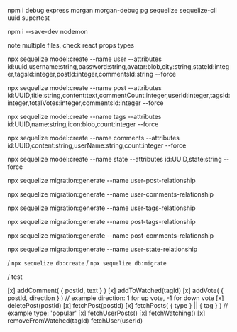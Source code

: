 npm i debug express morgan morgan-debug pg sequelize sequelize-cli uuid supertest

npm i --save-dev nodemon

note multiple files, check react props types

npx sequelize model:create --name user --attributes id:uuid,username:string,password:string,avatar:blob,city:string,stateId:integer,tagsId:integer,postId:integer,commentsId:string --force

npx sequelize model:create --name post --attributes id:UUID,title:string,content:text,commentCount:integer,userId:integer,tagsId:integer,totalVotes:integer,commentsId:integer --force

npx sequelize model:create --name tags --attributes id:UUID,name:string,icon:blob,count:integer --force

npx sequelize model:create --name comments --attributes id:UUID,content:string,userName:string,count:integer --force

npx sequelize model:create --name state --attributes id:UUID,state:string --force

npx sequelize migration:generate --name user-post-relationship

npx sequelize migration:generate --name user-comments-relationship

npx sequelize migration:generate --name user-tags-relationship

npx sequelize migration:generate --name post-tags-relationship

npx sequelize migration:generate --name post-comments-relationship

npx sequelize migration:generate --name user-state-relationship

/ `npx sequelize db:create`
/ `npx sequelize db:migrate`

/ test 

[x] addComment( { postId, text } )
[x] addToWatched(tagId)
[x] addVote( { postId, direction } ) // example direction: 1 for up vote, -1 for down vote
[x] deletePost(postId)
[x] fetchPost(postId)
[x] fetchPosts( { type } || { tag } ) // example type: 'popular'
[x] fetchUserPosts()
[x] fetchWatching()
[x] removeFromWatched(tagId)
fetchUser(userId)
